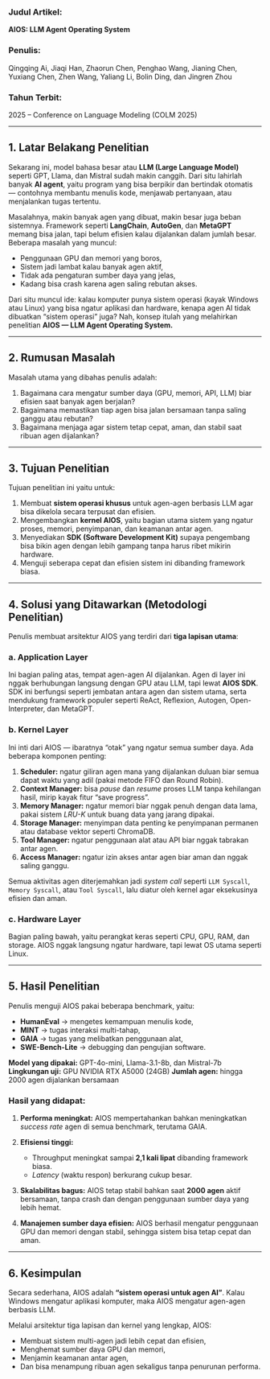 ### **Judul Artikel:**

**AIOS: LLM Agent Operating System**

### **Penulis:**

Qingqing Ai, Jiaqi Han, Zhaorun Chen, Penghao Wang, Jianing Chen, Yuxiang Chen, Zhen Wang, Yaliang Li, Bolin Ding, dan Jingren Zhou

### **Tahun Terbit:**

2025 – Conference on Language Modeling (COLM 2025)

---

## **1. Latar Belakang Penelitian**

Sekarang ini, model bahasa besar atau **LLM (Large Language Model)** seperti GPT, Llama, dan Mistral sudah makin canggih. Dari situ lahirlah banyak **AI agent**, yaitu program yang bisa berpikir dan bertindak otomatis — contohnya membantu menulis kode, menjawab pertanyaan, atau menjalankan tugas tertentu.

Masalahnya, makin banyak agen yang dibuat, makin besar juga beban sistemnya. Framework seperti **LangChain**, **AutoGen**, dan **MetaGPT** memang bisa jalan, tapi belum efisien kalau dijalankan dalam jumlah besar.
Beberapa masalah yang muncul:

* Penggunaan GPU dan memori yang boros,
* Sistem jadi lambat kalau banyak agen aktif,
* Tidak ada pengaturan sumber daya yang jelas,
* Kadang bisa crash karena agen saling rebutan akses.

Dari situ muncul ide: kalau komputer punya sistem operasi (kayak Windows atau Linux) yang bisa ngatur aplikasi dan hardware, kenapa agen AI tidak dibuatkan “sistem operasi” juga?
Nah, konsep itulah yang melahirkan penelitian **AIOS — LLM Agent Operating System.**

---

## **2. Rumusan Masalah**

Masalah utama yang dibahas penulis adalah:

1. Bagaimana cara mengatur sumber daya (GPU, memori, API, LLM) biar efisien saat banyak agen berjalan?
2. Bagaimana memastikan tiap agen bisa jalan bersamaan tanpa saling ganggu atau rebutan?
3. Bagaimana menjaga agar sistem tetap cepat, aman, dan stabil saat ribuan agen dijalankan?

---

## **3. Tujuan Penelitian**

Tujuan penelitian ini yaitu untuk:

1. Membuat **sistem operasi khusus** untuk agen-agen berbasis LLM agar bisa dikelola secara terpusat dan efisien.
2. Mengembangkan **kernel AIOS**, yaitu bagian utama sistem yang ngatur proses, memori, penyimpanan, dan keamanan antar agen.
3. Menyediakan **SDK (Software Development Kit)** supaya pengembang bisa bikin agen dengan lebih gampang tanpa harus ribet mikirin hardware.
4. Menguji seberapa cepat dan efisien sistem ini dibanding framework biasa.

---

## **4. Solusi yang Ditawarkan (Metodologi Penelitian)**

Penulis membuat arsitektur AIOS yang terdiri dari **tiga lapisan utama**:

### a. **Application Layer**

Ini bagian paling atas, tempat agen-agen AI dijalankan.
Agen di layer ini nggak berhubungan langsung dengan GPU atau LLM, tapi lewat **AIOS SDK**.
SDK ini berfungsi seperti jembatan antara agen dan sistem utama, serta mendukung framework populer seperti ReAct, Reflexion, Autogen, Open-Interpreter, dan MetaGPT.

### b. **Kernel Layer**

Ini inti dari AIOS — ibaratnya “otak” yang ngatur semua sumber daya.
Ada beberapa komponen penting:

1. **Scheduler:** ngatur giliran agen mana yang dijalankan duluan biar semua dapat waktu yang adil (pakai metode FIFO dan Round Robin).
2. **Context Manager:** bisa *pause* dan *resume* proses LLM tanpa kehilangan hasil, mirip kayak fitur “save progress”.
3. **Memory Manager:** ngatur memori biar nggak penuh dengan data lama, pakai sistem *LRU-K* untuk buang data yang jarang dipakai.
4. **Storage Manager:** menyimpan data penting ke penyimpanan permanen atau database vektor seperti ChromaDB.
5. **Tool Manager:** ngatur penggunaan alat atau API biar nggak tabrakan antar agen.
6. **Access Manager:** ngatur izin akses antar agen biar aman dan nggak saling ganggu.

Semua aktivitas agen diterjemahkan jadi *system call* seperti `LLM Syscall`, `Memory Syscall`, atau `Tool Syscall`, lalu diatur oleh kernel agar eksekusinya efisien dan aman.

### c. **Hardware Layer**

Bagian paling bawah, yaitu perangkat keras seperti CPU, GPU, RAM, dan storage.
AIOS nggak langsung ngatur hardware, tapi lewat OS utama seperti Linux.

---

## **5. Hasil Penelitian**

Penulis menguji AIOS pakai beberapa benchmark, yaitu:

* **HumanEval** → mengetes kemampuan menulis kode,
* **MINT** → tugas interaksi multi-tahap,
* **GAIA** → tugas yang melibatkan penggunaan alat,
* **SWE-Bench-Lite** → debugging dan pengujian software.

**Model yang dipakai:** GPT-4o-mini, Llama-3.1-8b, dan Mistral-7b
**Lingkungan uji:** GPU NVIDIA RTX A5000 (24GB)
**Jumlah agen:** hingga 2000 agen dijalankan bersamaan

### Hasil yang didapat:

1. **Performa meningkat:**
   AIOS mempertahankan bahkan meningkatkan *success rate* agen di semua benchmark, terutama GAIA.

2. **Efisiensi tinggi:**

   * Throughput meningkat sampai **2,1 kali lipat** dibanding framework biasa.
   * *Latency* (waktu respon) berkurang cukup besar.

3. **Skalabilitas bagus:**
   AIOS tetap stabil bahkan saat **2000 agen** aktif bersamaan, tanpa crash dan dengan penggunaan sumber daya yang lebih hemat.

4. **Manajemen sumber daya efisien:**
   AIOS berhasil mengatur penggunaan GPU dan memori dengan stabil, sehingga sistem bisa tetap cepat dan aman.

---

## **6. Kesimpulan**

Secara sederhana, AIOS adalah **“sistem operasi untuk agen AI”**.
Kalau Windows mengatur aplikasi komputer, maka AIOS mengatur agen-agen berbasis LLM.

Melalui arsitektur tiga lapisan dan kernel yang lengkap, AIOS:

* Membuat sistem multi-agen jadi lebih cepat dan efisien,
* Menghemat sumber daya GPU dan memori,
* Menjamin keamanan antar agen,
* Dan bisa menampung ribuan agen sekaligus tanpa penurunan performa.
